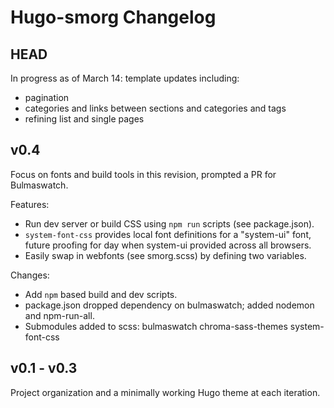 # Hugo-smorg Changelog

## HEAD

In progress as of March 14: template updates including:

* pagination
* categories and links between sections and categories and tags
* refining list and single pages

## v0.4

Focus on fonts and build tools in this revision, prompted a PR for Bulmaswatch. 

Features:

* Run dev server or build CSS using `npm run` scripts (see package.json).
* `system-font-css` provides local font definitions for a "system-ui" font, future proofing 
  for day when system-ui provided across all browsers.
* Easily swap in webfonts (see smorg.scss) by defining two variables.

Changes: 

* Add `npm` based build and dev scripts.
* package.json dropped dependency on bulmaswatch; added nodemon and npm-run-all.
* Submodules added to scss: bulmaswatch  chroma-sass-themes system-font-css

## v0.1 - v0.3

Project organization and a minimally working Hugo theme at each iteration.

